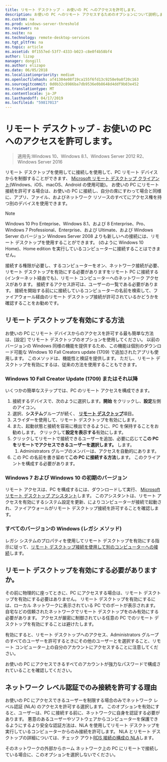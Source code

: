 ```yaml
---
title: リモート デスクトップ - お使いの PC へのアクセスを許可します。
description: お使いの PC へのリモート アクセスするためのオプションについて説明します
ms.custom: na
ms.prod: windows-server-threshold
ms.reviewer: na
ms.suite: na
ms.technology: remote-desktop-services
ms.tgt_pltfrm: na
ms.topic: article
ms.assetid: 0f1557ed-53f7-4333-b023-c8e0f4b58bf4
author: lizap
manager: dongill
ms.author: elizapo
ms.date: 06/05/2018
ms.localizationpriority: medium
ms.openlocfilehash: af41304e08f19ca155f6fd13c9258e9a8f20c163
ms.sourcegitcommit: 0d0b32c8986ba7db9536e0b8648d4ddf9b03e452
ms.translationtype: MT
ms.contentlocale: ja-JP
ms.lasthandoff: 04/17/2019
ms.locfileid: "59817013"
---
```

# <a name="remote-desktop---allow-access-to-your-pc"></a>リモート デスクトップ - お使いの PC へのアクセスを許可します。

>適用先:Windows 10、Windows 8.1、Windows Server 2012 R2、Windows Server 2016

リモート デスクトップを使用してに接続しを使用して、PC リモート デバイスからを制御することができます、 [Microsoft リモート デスクトップ クライアント](remote-desktop-clients.md)(Windows、iOS、macOS、Android の使用可能)。 お使いの PC にリモート接続を許可する場合は、お使いの PC に接続し、自分の席にすわって場合と同様に、アプリ、ファイル、およびネットワーク リソースのすべてにアクセス権を持つ別のデバイスを使用できます。  

> [!NOTE]
> Windows 10 Pro Enteprise、Windows 8.1、および 8 Enterprise、Pro、Windows 7 Professional、Enterprise、および Ultimate、および Windows Server のバージョン Windows Server 2008 よりも新しいへの接続には、リモート デスクトップを使用することができます。 (のように Windows 10 Home)、Home edition を実行しているコンピューターに接続することはできません。 

接続する権限が必要し、するコンピューターをオン、ネットワーク接続が必要、リモート デスクトップを有効にする必要がありますをリモート PC に接続する (インターネット経由でも)、リモート コンピューターへのネットワーク アクセスがあります。 接続するアクセス許可は、ユーザーの一覧である必要があります。 接続を開始する前にに接続しているコンピューターの名前を検索して、ファイアウォール経由のリモート デスクトップ接続が許可されているかどうかを確認することをお勧めです。

## <a name="how-to-enable-remote-desktop"></a>リモート デスクトップを有効にする方法

お使いの PC にリモート デバイスからのアクセスを許可する最も簡単な方法は、[設定] でリモート デスクトップのオプションを使用してください。 以前のバージョンの Windows 同様の機能を提供するため、この機能は個別のダウンロード可能な Windows 10 Fall Creators update (1709) で追加されたアプリも使用します。 このメソッドは、機能性と検証を提供します。 ただし、リモート デスクトップを有効にするは、従来の方法を使用することもできます。

### <a name="windows-10-fall-creator-update-1709-or-later"></a>Windows 10 Fall Creator Update (1709) またはそれ以降

いくつかの簡単なステップでは、PC のリモート アクセスを構成できます。
1. 接続するデバイスで、次のように選択します。**開始** をクリックし、**設定**左側のアイコン。
2. 選択、**システム**グループが続く、 [**リモート デスクトップ**](ms-settings:remotedesktop)項目。
3. スライダーを使用して、リモート デスクトップを有効にします。
4. また、起動状態と接続を容易に検出できるように、PC を保持することをお勧めします。 クリックして**設定を表示する**有効にします。
5. クリックしてリモートで接続できるユーザーを追加、必要に応じて**この PC をリモートでアクセスできるユーザーを選択します。** します。
   1. Administrators グループのメンバーは、アクセスを自動的にあります。
6. この PC の名前を書き留めて**この PC に接続する方法**します。 このクライアントを構成する必要があります。

### <a name="windows-7-and-early-version-of-windows-10"></a>Windows 7 および Windows 10 の初期のバージョン

リモート アクセスは、PC を構成するには、ダウンロードして実行、 [Microsoft リモート デスクトップ アシスタント](https://www.microsoft.com/download/details.aspx?id=50042)します。 このアシスタントは、リモート アクセスを有効にするシステム設定を更新、によりコンピューターが接続で起動され、ファイアウォールがリモート デスクトップ接続を許可することを確認します。 

### <a name="all-versions-of-windows-legacy-method"></a>すべてのバージョンの Windows (レガシ メソッド)

レガシ システムのプロパティを使用してリモート デスクトップを有効にする指示に従って、[リモート デスクトップ接続を使用して別のコンピューターへの接続](https://windows.microsoft.com/windows/remote-desktop-connection-faq)します。

## <a name="should-i-enable-remote-desktop"></a>リモート デスクトップを有効にする必要がありますか。

その前に物理的に座ってときに、PC にアクセスする場合は、リモート デスクトップを有効にする必要はありません。 リモート デスクトップを有効にするには、ローカル ネットワークに表示されている PC でのポートが表示されます。 自宅などの信頼されたネットワークでリモート デスクトップをのみ有効にする必要があります。 アクセスが厳密に制御されている任意の PC でのリモート デスクトップを有効にすることは避けたします。

有効にすると、リモート デスクトップへのアクセス、Administrators グループのすべてのユーザーを許可するときにその他のユーザーとを選択すること、リモート コンピューター上の自分のアカウントにアクセスすることに注意してください。

お使いの PC にアクセスできるすべてのアカウントが強力なパスワードで構成されていることを確認してください。

## <a name="why-allow-connections-only-with-network-level-authentication"></a>ネットワーク レベル認証でのみ接続を許可する理由 
 
お使いの PC にアクセスできるユーザーを制限する場合のみでネットワーク レベル認証 (NLA) のアクセスを許可する選択します。 このオプションを有効にすると、ユーザーは、PC に接続する前に、ネットワークに自身を認証する必要があります。 悪意のあるユーザーやソフトウェアからコンピューターを保護できるようにするより安全な認証方法は、NLA を使用してリモート デスクトップを実行しているコンピューターからのみ接続を許可します。 NLA とリモート デスクトップの詳細については、チェック アウト[RDS 接続の構成の NLA](https://technet.microsoft.com/library/cc732713(v=ws.11).aspx)します。 

そのネットワークの外部からホーム ネットワーク上の PC にリモートで接続している場合に、このオプションを選択しないでください。
